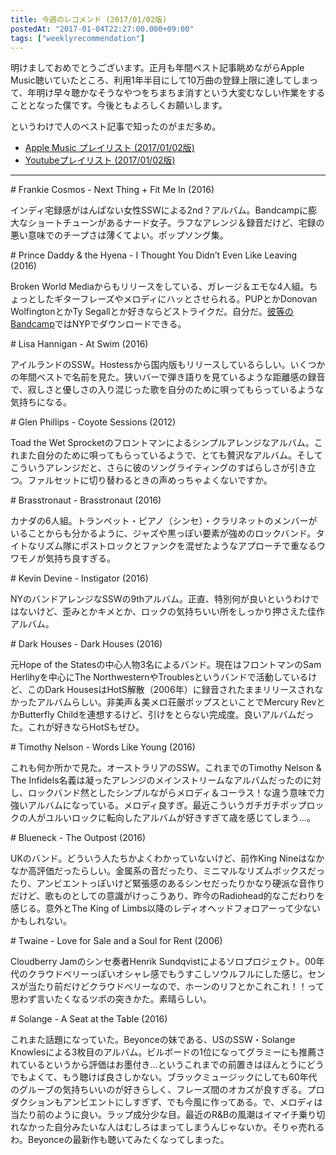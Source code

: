 ```yaml
---
title: 今週のレコメンド (2017/01/02版)
postedAt: "2017-01-04T22:27:00.000+09:00"
tags: ["weeklyrecommendation"]
---
```


明けましておめでとうございます。正月も年間ベスト記事眺めながらApple Music聴いていたところ、利用1年半目にして10万曲の登録上限に達してしまって、年明け早々聴かなそうなやつをちまちま消すという大変むなしい作業をすることとなった僕です。今後ともよろしくお願いします。

というわけで人のベスト記事で知ったのがまだ多め。

* [Apple Music プレイリスト (2017/01/02版)](https://itunes.apple.com/jp/playlist/jin-zhounorekomendo-2017-01/idpl.3eb6387cffa04a32954483ffc7af3c6b)
* [Youtubeプレイリスト (2017/01/02版)](https://www.youtube.com/playlist?list=PLegnWsUgQaycS3RVPdALCti%5FqN6aSG5XR)

---

\# Frankie Cosmos - Next Thing + Fit Me In (2016)

インディ宅録感がはんぱない女性SSWによる2nd？アルバム。Bandcampに膨大なショートチューンがあるナード女子。ラフなアレンジ＆録音だけど、宅録の悪い意味でのチープさは薄くてよい。ポップソング集。

\# Prince Daddy & the Hyena - I Thought You Didn’t Even Like Leaving (2016)

Broken World Mediaからもリリースをしている、ガレージ＆エモな4人組。ちょっとしたギターフレーズやメロディにハッとさせられる。PUPとかDonovan WolfingtonとかTy Segallとか好きならどストライクだ。自分だ。[彼等のBandcamp](https://princedaddyandthehyena.bandcamp.com/album/i-thought-you-didnt-even-like-leaving)ではNYPでダウンロードできる。

\# Lisa Hannigan - At Swim (2016)

アイルランドのSSW。Hostessから国内版もリリースしているらしい。いくつかの年間ベストで名前を見た。狭いバーで弾き語りを見ているような距離感の録音で、寂しさと優しさの入り混じった歌を自分のために唄ってもらっているような気持ちになる。

\# Glen Phillips - Coyote Sessions (2012)

Toad the Wet Sprocketのフロントマンによるシンプルアレンジなアルバム。これまた自分のために唄ってもらっているようで、とても贅沢なアルバム。そしてこういうアレンジだと、さらに彼のソングライティングのすばらしさが引き立つ。ファルセットに切り替わるときの声めっちゃよくないですか。

\# Brasstronaut - Brasstronaut (2016)

カナダの6人組。トランペット・ピアノ（シンセ）・クラリネットのメンバーがいることからも分かるように、ジャズや黒っぽい要素が強めのロックバンド。タイトなリズム隊にポストロックとファンクを混ぜたようなアプローチで重なるウワモノが気持ち良すぎる。

\# Kevin Devine - Instigator (2016)

NYのバンドアレンジなSSWの9thアルバム。正直、特別何が良いというわけではないけど、歪みとかキメとか、ロックの気持ちいい所をしっかり押さえた佳作アルバム。

\# Dark Houses - Dark Houses (2016)

元Hope of the Statesの中心人物3名によるバンド。現在はフロントマンのSam Herlihyを中心にThe NorthwesternやTroublesというバンドで活動しているけど、このDark HousesはHotS解散（2006年）に録音されたままリリースされなかったアルバムらしい。非美声＆美メロ荘厳ポップスといことでMercury RevとかButterfly Childを連想するけど、引けをとらない完成度。良いアルバムだった。これが好きならHotSもぜひ。

\# Timothy Nelson - Words Like Young (2016)

これも何か所かで見た。オーストラリアのSSW。これまでのTimothy Nelson & The Infidels名義は凝ったアレンジのメインストリームなアルバムだったのに対し、ロックバンド然としたシンプルながらメロディ＆コーラス！な違う意味で力強いアルバムになっている。メロディ良すぎ。最近こういうガチガチポップロックの人がユルいロックに転向したアルバムが好きすぎて歳を感じてしまう…。

\# Blueneck - The Outpost (2016)

UKのバンド。どういう人たちかよくわかっていないけど、前作King Nineはなかなか高評価だったらしい。金属系の音だったり、ミニマルなリズムボックスだったり、アンビエントっぽいけど緊張感のあるシンセだったりかなり硬派な音作りだけど、歌ものとしての意識がけっこうあり、昨今のRadiohead的なこだわりを感じる。意外とThe King of Limbs以降のレディオヘッドフォロアーって少ないかもしれない。

\# Twaine - Love for Sale and a Soul for Rent (2006)

Cloudberry Jamのシンセ奏者Henrik Sundqvistによるソロプロジェクト。00年代のクラウドベリーっぽいオシャレ感でもうすこしソウルフルにした感じ。センスが当たり前だけどクラウドベリーなので、ホーンのリフとかこれこれ！！って思わず言いたくなるツボの突きかた。素晴らしい。

\# Solange - A Seat at the Table (2016)

これまた話題になっていた。Beyonceの妹である、USのSSW・Solange Knowlesによる3枚目のアルバム。ビルボードの1位になってグラミーにも推薦されているというから評価はお墨付き…というこれまでの前置きはほんとうにどうでもよくて、もう聴けば良さしかない。ブラックミュージックにしても60年代のグルーブの気持ちいいのが好きらしく、フレーズ間のオカズが良すぎる。プロダクションもアンビエントにしすぎず、でも今風に作ってある。で、メロディは当たり前のように良い。ラップ成分少な目。最近のR&Bの風潮はイマイチ乗り切れなかった自分みたいな人はむしろはまってしまうんじゃないか。そりゃ売れるわ。Beyonceの最新作も聴いてみたくなってしまった。
